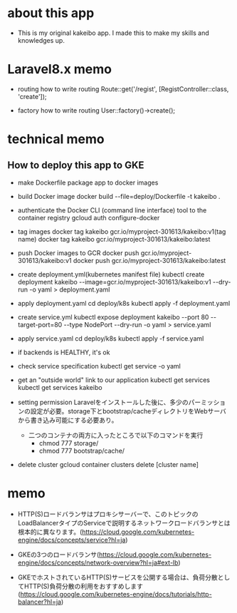 # about this app
- This is my original kakeibo app. I made this to make my skills and knowledges up.


# Laravel8.x memo
- routing
how to write routing
Route::get('/regist', [RegistController::class, 'create']);

- factory
how to write routing
User::factory()->create();


# technical memo

## How to deploy this app to GKE
- make Dockerfile
package app to docker images

- build Docker image
docker build --file=deploy/Dockerfile -t kakeibo .

- authenticate the Docker CLI (command line interface) tool to the container registry
gcloud auth configure-docker

- tag images
docker tag kakeibo gcr.io/myproject-301613/kakeibo:v1(tag name)
docker tag kakeibo gcr.io/myproject-301613/kakeibo:latest

- push Docker images to GCR
docker push gcr.io/myproject-301613/kakeibo:v1
docker push gcr.io/myproject-301613/kakeibo:latest

- create deployment.yml(kubernetes manifest file)
kubectl create deployment kakeibo --image=gcr.io/myproject-301613/kakeibo:v1 --dry-run -o yaml > deployment.yaml

- apply deployment.yaml
cd deploy/k8s
kubectl apply -f deployment.yaml

- create service.yml
kubectl expose deployment kakeibo --port 80 --target-port=80 --type NodePort --dry-run -o yaml > service.yaml

- apply service.yaml
cd deploy/k8s
kubectl apply -f service.yaml

- if backends is HEALTHY, it's ok

- check service specification
kubectl get service -o yaml

- get an "outside world" link to our application
kubectl get services
kubectl get services kakeibo

- setting permission
Laravelをインストールした後に、多少のパーミッションの設定が必要。storage下とbootstrap/cacheディレクトリをWebサーバから書き込み可能にする必要あり。
    - 二つのコンテナの両方に入ったところで以下のコマンドを実行
        - chmod 777 storage/
        - chmod 777 bootstrap/cache/


- delete cluster
gcloud container clusters delete [cluster name]


# memo
- HTTP(S)ロードバランサはプロキシサーバーで、このトピックの LoadBalancerタイプのServiceで説明するネットワークロードバランサとは根本的に異なります。(https://cloud.google.com/kubernetes-engine/docs/concepts/service?hl=ja)

- GKEの3つのロードバランサ(https://cloud.google.com/kubernetes-engine/docs/concepts/network-overview?hl=ja#ext-lb)

- GKEでホストされているHTTP(S)サービスを公開する場合は、負荷分散としてHTTP(S)負荷分散の利用をおすすめします(https://cloud.google.com/kubernetes-engine/docs/tutorials/http-balancer?hl=ja)
